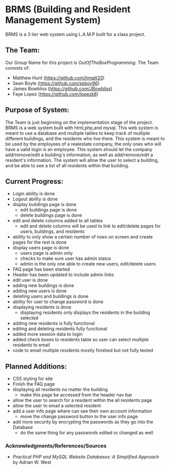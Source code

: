 # BRMS (Building and Resident Management System)
BRMS is a 3 tier web system using L.A.M.P built for a class project.

## The Team:
Our Group Name for this project is *OutOfTheBoxProgramming*. The Team consists of:

* Matthew Hunt (https://github.com/hmatt33)
* Sean Boyle (https://github.com/seboy96)
* James Bowbliss (https://github.com/JBowbliss)
* Faye Lopez (https://github.com/lopezk8)

## Purpose of System:
The Team is just beginning on the implementation stage of the project. BRMS is a web system built with html,php,and mysql. This web system is meant to use a database and multiple tables to keep track of multiple different buildings, and the residents who live there. This system is meant to be used by the employees of a realestate company, the only ones who will have a valid login is an employee. This system should let the company add/remove/edit a building's information, as well as add/remove/edit a resident's information. The system will allow the user to select a building, and be able to see a list of all residents within that building.

## Current Progress:
* Login ability is done
* Logout ability is done
* display buildings page is done
    * edit buildings page is done
    * delete buildings page is done
* edit and delete columns added to all tables
    * edit and delete columns will be used to link to edit/delete pages for users, buildings, and residents
* ability to only show a certain number of rows on screen and create pages for the rest is done
* display users page is done
    * users page is admin only
    * checks to make sure user has admin status
    * admin is the only one able to create new users, edit/delete users
* FAQ page has been started
* Header has been updated to include admin links
* edit user is done
* adding new buildings is done
* adding new users is done
* deleting users and buildings is done
* ability for user to change password is done
* displaying residents is done
	* displaying residents only displays the residents in the building selected
* adding new residents is fully functional
* editing and deleting residents fully functional
* added more session data to login
* added check boxes to residents table so user can select multiple residents to email
* code to email multiple residents mostly finished but not fully tested

## Planned Additions:
* CSS styling for site
* Finish the FAQ page
* displaying all residents no matter the building
	* make this page be accessed from the header nav bar
* allow the user to search for a resident within the all residents page
* allow the user to email a selected resident
* add a user info page where can see their own account information
  * move the change password button to the user info page
* add more security by encrypting the passwords as they go into the Database
  * do the same thing for any passwords edited or changed as well


### Acknowledgments/References/Sources

* *Practical PHP and MySQL Website Databases: A Simplified Approach* by Adrian W. West
